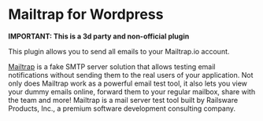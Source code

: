 # Mailtrap for Wordpress

**IMPORTANT: This is a 3d party and non-official plugin**

This plugin allows you to send all emails to your Mailtrap.io account.

[Mailtrap](http://mailtrap.io) is a fake SMTP server solution that allows testing email notifications without sending them to the real users of your application. Not only does Mailtrap work as a powerful email test tool, it also lets you view your dummy emails online, forward them to your regular mailbox, share with the team and more! Mailtrap is a mail server test tool built by Railsware Products, Inc., a premium software development consulting company.

